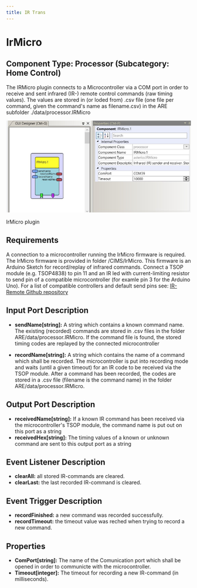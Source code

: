 ```yaml
---
title: IR Trans
---
```


# IrMicro

## Component Type: Processor (Subcategory: Home Control)

The IRMicro plugin connects to a Microcontroller via a COM port in order to receive and sent infrared (IR-) remote control commands (raw timing values). The values are stored in (or loded from) .csv file (one file per command, given the command's name as filename.csv) in the ARE subfolder ./data/processor.IRMicro

![Screenshot: IrMicro plugin](img/irmicro.jpg "Screenshot: IrMicro plugin")

IrMicro plugin

## Requirements

A connection to a microcontroller running the IrMicro firmware is required. The IrMicro firmware is provided in folder /CIMS/IrMicro. This firmware is an Arduino Sketch for record/replay of infrared commands. Connect a TSOP module (e.g. TSOP4838) to pin 11 and an IR led with current-limiting resistor to send pin of a compatible microcontroller (for examle pin 3 for the Arduino Uno). For a list of compatible controllers and default send pins see: [IR-Remote Github repository][1]

## Input Port Description

*   **sendName\[string\]:** A string which contains a known command name. The existing (recorded) commands are stored in .csv files in the folder ARE/data/processor.IRMicro. If the command file is found, the stored timing codes are replayed by the connected microcontroller  
    
*   **recordName\[string\]:** A string which contains the name of a command which shall be recorded. The microcontroller is put into recording mode and waits (until a given timeout) for an IR code to be received via the TSOP module. After a command has been recorded, the codes are stored in a .csv file (filename is the command name) in the folder ARE/data/processor.IRMicro.  
    

## Output Port Description

*   **receivedName\[string\]:** If a known IR command has been received via the microcontroller's TSOP module, the command name is put out on this port as a string
*   **receivedHex\[string\]:** The timing values of a known or unknown command are sent to this output port as a string

## Event Listener Description

*   **clearAll:** all stored IR-commands are cleared.
*   **clearLast:** the last recorded IR-command is cleared.

## Event Trigger Description

*   **recordFinished:** a new command was recorded successfully.
*   **recordTimeout:** the timeout value was reched when trying to record a new command.

## Properties

*   **ComPort\[string\]:** The name of the Comunication port which shall be opened in order to communicte with the microcontroller.
*   **Timeout\[integer\]:** The timeout for recording a new IR-command (in milliseconds).

[1]: https://github.com/z3t0/Arduino-IRremote